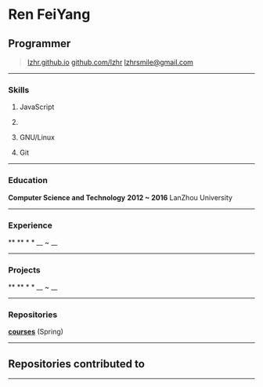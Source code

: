 # Ren FeiYang

## Programmer

> [lzhr.github.io](lzhr.github.io)
> [github.com/lzhr](http://github.com/lzhr)
> [lzhrsmile@gmail.com](mailto:lzhrsmile@gmail.com)
> 

------

### Skills

1. JavaScript

1. 

1. GNU/Linux

1. Git

------

### Education

**Computer Science and Technology** __2012 ~ 2016__
    LanZhou University

------

###  Experience

** ** * * __  ~ __


------

### Projects

** ** * * __  ~  __


------

### Repositories

**[courses](https://github.com/lzhr/courses)** (Spring) 



------

## Repositories contributed to


------

